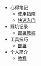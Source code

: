 * 心得笔记
  * [使用指南](/ProjectDocs/Docsify使用指南.md)
  * [快速入门](/ProjectDocs/Typora+Docsify快速入门.md)
* 踩坑记录
  * [部署教程](/ProjectDocs/Docsify部署教程.md)
* 工具技巧
  * [部署](/ProjectDocs/Docsify部署教程.md)
* 个人简介
  * [教程](/ProjectDocs/Docsify部署教程.md)
